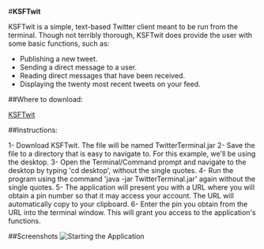 #**KSFTwit**

KSFTwit is a simple, text-based Twitter client meant to be run from the terminal. Though not terribly thorough, KSFTwit does provide the user with some basic functions, such as:

- Publishing a new tweet.
- Sending a direct message to a user.
- Reading direct messages that have been received.
- Displaying the twenty most recent tweets on your feed.

##Where to download:

[KSFTwit](https://www.dropbox.com/s/v2tu52j34gompm9/TwitterTerminal.jar)

##Instructions:

1- Download KSFTwit. The file will be named TwitterTerminal.jar
2- Save the file to a directory that is easy to navigate to.
   For this example, we'll be using the desktop.
3- Open the Terminal/Command prompt and navigate to the desktop
   by typing 'cd desktop', without the single quotes.
4- Run the program using the command 'java -jar TwitterTerminal.jar'
   again without the single quotes.
5- The application will present you with a URL where you will obtain
   a pin number so that it may access your account. The URL will
   automatically copy to your clipboard.
6- Enter the pin you obtain from the URL into the terminal window.
   This will grant you access to the application's functions.
   
##Screenshots
![Starting the Application](//Screen%20Shot%202014-03-31%20at%201.35.20%20AM.png)